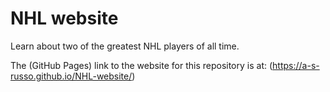 # NHL website

Learn about two of the greatest NHL players of all time.

The (GitHub Pages) link to the website for this repository is at: (https://a-s-russo.github.io/NHL-website/)
